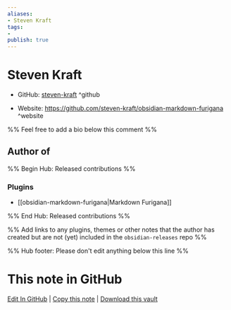 ```yaml
---
aliases:
- Steven Kraft
tags:
- 
publish: true
---
```


# Steven Kraft

- GitHub: [steven-kraft](https://github.com/steven-kraft/) ^github
<!-- - Discord: `@` ^discord-->
- Website: <https://github.com/steven-kraft/obsidian-markdown-furigana> ^website
<!-- - [[Publish sites|Publish site]]: ^publish-->

%% Feel free to add a bio below this comment %%


## Author of

%% Begin Hub: Released contributions %%
### Plugins
- [[obsidian-markdown-furigana|Markdown Furigana]]

%% End Hub: Released contributions %%

%% Add links to any plugins, themes or other notes that the author has created but are not (yet) included in the `obsidian-releases` repo %%

<!--
### Unlisted plugins
-->

<!--
### Others
-->

<!--
## Sponsor this author

- [[GitHub sponsors]]: [Sponsor @steven-kraft on GitHub Sponsors](https://github.com/sponsors/steven-kraft) ^github-sponsor
- [[Buy me a coffee]]: ^buy-me-a-coffee
- [[PayPal]]: ^paypal
- [[Patreon]]: ^patreon

-->

<!--
## Follow this author
-->

<!-- - [[YouTube Channels|On YouTube]]: <https://> ^youtube-->
<!-- - Twitter: <https://> ^twitter-->
<!-- - ... -->

%% Hub footer: Please don't edit anything below this line %%

# This note in GitHub

<span class="git-footer">[Edit In GitHub](https://github.dev/obsidian-community/obsidian-hub/blob/main/01%20-%20Community/People/steven-kraft.md "git-hub-edit-note") | [Copy this note](https://raw.githubusercontent.com/obsidian-community/obsidian-hub/main/01%20-%20Community/People/steven-kraft.md "git-hub-copy-note") | [Download this vault](https://github.com/obsidian-community/obsidian-hub/archive/refs/heads/main.zip "git-hub-download-vault") </span>
